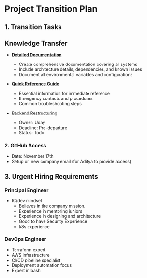 # Project Transition Plan

## 1. Transition Tasks

## Knowledge Transfer
- [**Detailed Documentation**](exit-checklist.md)
  - Create comprehensive documentation covering all systems
  - Include architecture details, dependencies, and known issues
  - Document all environmental variables and configurations

- [**Quick Reference Guide**](kt-checklist.md)
  - Essential information for immediate reference
  - Emergency contacts and procedures
  - Common troubleshooting steps
- [Backend Restructuring](code-refactor-plan.md)
    - Owner: Uday
    - Deadline: Pre-departure
    - Status: Todo

### 2. GitHub Access
- Date: November 17th
- Setup on new company email (for Aditya to provide access)

## 3. Urgent Hiring Requirements

### Principal Engineer
- IC/dev mindset
  - Believes in the company mission.
  - Experience in mentoring juniors
  - Experience in designing and architecture
  - Good to have Security Experience
  - k8s experience

### DevOps Engineer
- Terraform expert
- AWS infrastructure
- CI/CD pipeline specialist
- Deployment automation focus
- Expert in bash
